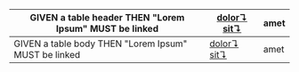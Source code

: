 | GIVEN a table header THEN "Lorem Ipsum" MUST be linked | [dolor↴][1] [sit↴][2] | amet |
| ------------------------------------------------------ | --------------------- | ---- |
| GIVEN a table body THEN "Lorem Ipsum" MUST be linked   | [dolor↴][1] [sit↴][2] | amet |

[1]: ../glossary.md#dolor

[2]: ../glossary.md#sit
